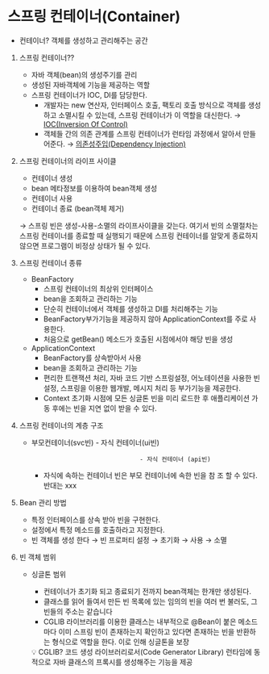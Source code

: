# 스프링 컨테이너(Container)

- 컨테이너? 객체를 생성하고 관리해주는 공간
1. 스프링 컨테이너??
    - 자바 객체(bean)의 생성주기를 관리
    - 생성된 자바객체에 기능을 제공하는 역할
    - 스프링 컨테이너가 IOC, DI를 담당한다.
        - 개발자는 new 연산자, 인터페이스 호출, 팩토리 호출 방식으로 객체를 생성하고 소멸시킬 수 있는데, 스프링 컨테이너가 이 역할을 대신한다. → [IOC(Inversion Of Control)](IOC(Inversion%20Of%20Control)%20ef4078e81ba7496cab657b3ec4a97df1.md)
        - 객체들 간의 의존 관계를 스프링 컨테이너가 런타임 과정에서 알아서 만들어준다. → [의존성주입(Dependency Injection)](%E1%84%8B%E1%85%B4%E1%84%8C%E1%85%A9%E1%86%AB%E1%84%89%E1%85%A5%E1%86%BC%E1%84%8C%E1%85%AE%E1%84%8B%E1%85%B5%E1%86%B8(Dependency%20Injection)%207e711e9ba7f046abbefb7ba908dfa4b0.md)
        
2. 스프링 컨테이너의 라이프 사이클
    - 컨테이너 생성
    - bean 메타정보를 이용하여 bean객체 생성
    - 컨테이너 사용
    - 컨테이너 종료 (bean객체 제거)
    
    → 스프링 빈은 생성-사용-소멸의 라이프사이클을 갖는다. 여기서 빈의 소멸절차는 스프링 컨테이너를 종료할 때 실행되기 때문에 스프링 컨테이너를 알맞게 종료하지 않으면 프로그램이 비정상 상태가 될 수 있다. 
    

1. 스프링 컨테이너 종류
    - BeanFactory
        - 스프링 컨테이너의 최상위 인터페이스
        - bean을 조회하고 관리하는 기능
        - 단순히 컨테이너에서 객체를 생성하고 DI를 처리해주는 기능
        - BeanFactory부가기능을 제공하지 않아 ApplicationContext를 주로 사용한다.
        - 처음으로 getBean() 메소드가 호출된 시점에서야 해당 빈을 생성
    - ApplicationContext
        - BeanFactory를 상속받아서 사용
        - bean을 조회하고 관리하는 기능
        - 편리한 트랜잭션 처리, 자바 코드 기반 스프링설정, 어노테이션을 사용한 빈 설정, 스프링을 이용한 웹개발, 메시지 처리 등 부가기능을 제공한다.
        - Context 초기화 시점에 모든 싱글톤 빈을 미리 로드한 후 애플리케이션 가동 후에는 빈을 지연 없이 받을 수 있다.

1. 스프링 컨테이너의 계층 구조
    - 부모컨테이너(svc빈) - 자식 컨테이너(ui빈)
        
                                        - 자식 컨테이너 (api빈)
        
        - 자식에 속하는 컨테이너 빈은 부모 컨테이너에 속한 빈을 참 조 할 수 있다. 반대는 xxx
        
2. Bean 관리 방법
    - 특정 인터페이스를 상속 받아 빈을 구현한다.
    - 설정에서 특정 메소드를 호출하라고 지정한다.
    - 빈 객체를 생성 한다 → 빈 프로퍼티 설정 → 초기화 → 사용 → 소멸
    
3. 빈 객체 범위
    - 싱글톤 범위
        - 컨테이너가 초기화 되고 종료되기 전까지 bean객체는 한개만 생성된다.
        - 클래스를 읽어 들여서 만든 빈 목록에 있는 임의의 빈을 여러 번 불러도, 그 빈들의 주소는 같습니다
        - CGLIB 라이브러리를 이용한 클래스는 내부적으로 @Bean이 붙은 메소드마다 이미 스프링 빈이 존재하는지 확인하고 있다면 존재하는 빈을 반환하는 형식으로 역할을 한다. 이로 인해 싱글톤을 보장
        
        <aside>
        💡 CGLIB? 코드 생성 라이브러리로서(Code Generator Library) 런타임에 동적으로 자바 클래스의 프록시를 생성해주는 기능을 제공
        
        </aside>
